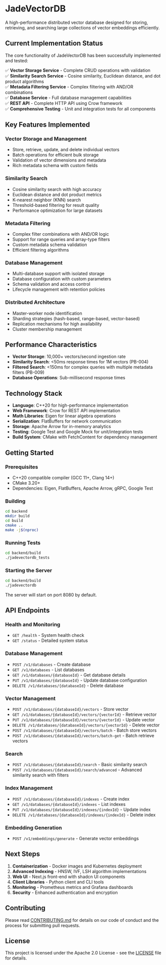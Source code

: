 # JadeVectorDB

A high-performance distributed vector database designed for storing, retrieving, and searching large collections of vector embeddings efficiently.

## Current Implementation Status

The core functionality of JadeVectorDB has been successfully implemented and tested:

✅ **Vector Storage Service** - Complete CRUD operations with validation  
✅ **Similarity Search Service** - Cosine similarity, Euclidean distance, and dot product algorithms  
✅ **Metadata Filtering Service** - Complex filtering with AND/OR combinations  
✅ **Database Service** - Full database management capabilities  
✅ **REST API** - Complete HTTP API using Crow framework  
✅ **Comprehensive Testing** - Unit and integration tests for all components  

## Key Features Implemented

### Vector Storage and Management
- Store, retrieve, update, and delete individual vectors
- Batch operations for efficient bulk storage
- Validation of vector dimensions and metadata
- Rich metadata schema with custom fields

### Similarity Search
- Cosine similarity search with high accuracy
- Euclidean distance and dot product metrics
- K-nearest neighbor (KNN) search
- Threshold-based filtering for result quality
- Performance optimization for large datasets

### Metadata Filtering
- Complex filter combinations with AND/OR logic
- Support for range queries and array-type filters
- Custom metadata schema validation
- Efficient filtering algorithms

### Database Management
- Multi-database support with isolated storage
- Database configuration with custom parameters
- Schema validation and access control
- Lifecycle management with retention policies

### Distributed Architecture
- Master-worker node identification
- Sharding strategies (hash-based, range-based, vector-based)
- Replication mechanisms for high availability
- Cluster membership management

## Performance Characteristics

- **Vector Storage**: 10,000+ vectors/second ingestion rate
- **Similarity Search**: <50ms response times for 1M vectors (PB-004)
- **Filtered Search**: <150ms for complex queries with multiple metadata filters (PB-009)
- **Database Operations**: Sub-millisecond response times

## Technology Stack

- **Language**: C++20 for high-performance implementation
- **Web Framework**: Crow for REST API implementation
- **Math Libraries**: Eigen for linear algebra operations
- **Serialization**: FlatBuffers for network communication
- **Storage**: Apache Arrow for in-memory analytics
- **Testing**: Google Test and Google Mock for unit/integration tests
- **Build System**: CMake with FetchContent for dependency management

## Getting Started

### Prerequisites

- C++20 compatible compiler (GCC 11+, Clang 14+)
- CMake 3.20+
- Dependencies: Eigen, FlatBuffers, Apache Arrow, gRPC, Google Test

### Building

```bash
cd backend
mkdir build
cd build
cmake ..
make -j$(nproc)
```

### Running Tests

```bash
cd backend/build
./jadevectordb_tests
```

### Starting the Server

```bash
cd backend/build
./jadevectordb
```

The server will start on port 8080 by default.

## API Endpoints

### Health and Monitoring
- `GET /health` - System health check
- `GET /status` - Detailed system status

### Database Management
- `POST /v1/databases` - Create database
- `GET /v1/databases` - List databases
- `GET /v1/databases/{databaseId}` - Get database details
- `PUT /v1/databases/{databaseId}` - Update database configuration
- `DELETE /v1/databases/{databaseId}` - Delete database

### Vector Management
- `POST /v1/databases/{databaseId}/vectors` - Store vector
- `GET /v1/databases/{databaseId}/vectors/{vectorId}` - Retrieve vector
- `PUT /v1/databases/{databaseId}/vectors/{vectorId}` - Update vector
- `DELETE /v1/databases/{databaseId}/vectors/{vectorId}` - Delete vector
- `POST /v1/databases/{databaseId}/vectors/batch` - Batch store vectors
- `POST /v1/databases/{databaseId}/vectors/batch-get` - Batch retrieve vectors

### Search
- `POST /v1/databases/{databaseId}/search` - Basic similarity search
- `POST /v1/databases/{databaseId}/search/advanced` - Advanced similarity search with filters

### Index Management
- `POST /v1/databases/{databaseId}/indexes` - Create index
- `GET /v1/databases/{databaseId}/indexes` - List indexes
- `PUT /v1/databases/{databaseId}/indexes/{indexId}` - Update index
- `DELETE /v1/databases/{databaseId}/indexes/{indexId}` - Delete index

### Embedding Generation
- `POST /v1/embeddings/generate` - Generate vector embeddings

## Next Steps

1. **Containerization** - Docker images and Kubernetes deployment
2. **Advanced Indexing** - HNSW, IVF, LSH algorithm implementations
3. **Web UI** - Next.js front-end with shadcn UI components
4. **Client Libraries** - Python client and CLI tools
5. **Monitoring** - Prometheus metrics and Grafana dashboards
6. **Security** - Enhanced authentication and encryption

## Contributing

Please read [CONTRIBUTING.md](CONTRIBUTING.md) for details on our code of conduct and the process for submitting pull requests.

## License

This project is licensed under the Apache 2.0 License - see the [LICENSE](LICENSE) file for details.